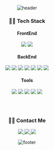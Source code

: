 <div align="center">

![header](https://capsule-render.vercel.app/api?type=waving&color=0:85C1E9,100:AFEEEE&height=250&section=header&text=Welcome%20to%20My%20GitHub!&fontSize=50&fontAlign=50&fontAlignY=40&desc=Backend%20Developer%20Journey&descAlign=70&descAlignY=60&fontColor=EFFFFD)

### 👨‍💻 Tech Stack

#### FrontEnd  
<img src="https://img.shields.io/badge/JavaScript-F7DF1E?style=flat&logo=javascript&logoColor=black"/>
<img src="https://img.shields.io/badge/React-61DAFB?style=flat&logo=react&logoColor=black"/>

#### BackEnd  
<img src="https://img.shields.io/badge/Java-007396?style=flat&logo=openJDK&logoColor=white"/>
<img src="https://img.shields.io/badge/Springboot-6DB33F?style=flat&logo=Springboot&logoColor=white"/>
<img src="https://img.shields.io/badge/Python-3776AB?style=flat&logo=Python&logoColor=white"/>
<img src="https://img.shields.io/badge/FastAPI-009688?style=flat&logo=fastapi&logoColor=white"/>
<img src="https://img.shields.io/badge/Pandas-150458?style=flat&logo=Pandas&logoColor=white"/>
<img src="https://img.shields.io/badge/Mysql-4479A1?style=flat&logo=mysql&logoColor=white"/>
<img src="https://img.shields.io/badge/Postgresql-4169E1?style=flat&logo=postgresql&logoColor=white"/>

#### Tools  
<img src="https://img.shields.io/badge/Docker-2496ED?style=flat&logo=docker&logoColor=white"/>
<img src="https://img.shields.io/badge/AWS-232F3E?style=flat&logo=amazonaws&logoColor=white"/>
<img src="https://img.shields.io/badge/Jira-0052CC?style=flat&logo=jira&logoColor=white"/>
<img src="https://img.shields.io/badge/Slack-4A154B?style=flat&logo=slack&logoColor=white"/>
<img src="https://img.shields.io/badge/Notion-000000?style=flat&logo=notion&logoColor=white"/>

<br/><br/>

### 👋🏻 Contact Me

<a href="mailto:choisui821@gmail.com">
  <img src="https://img.shields.io/badge/Gmail-D14836?style=flat&logo=gmail&logoColor=white"/>
</a>
<a href="https://velog.io/@ctndl/posts">
  <img src="https://img.shields.io/badge/Velog-20C997?style=flat&logo=velog&logoColor=white"/>
</a>
<a href="https://www.notion.so/14942e3422b380ebab99e7bb8ae11933">
  <img src="https://img.shields.io/badge/Notion-000000?style=flat&logo=notion&logoColor=white"/>
</a>

<br/>

![footer](https://capsule-render.vercel.app/api?type=waving&color=0:85C1E9,100:AFEEEE&height=150&section=footer&fontColor=EFFFFD)

</div>
